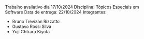 Trabalho avaliativo dia 17/10/2024 
Disciplina: Tópicos Especiais em Software
Data de entrega: 22/10/2024
Integrantes:
- Bruno Trevizan Rizzatto
- Gustavo Rossi Silva
- Yuji Chikara Kiyota
